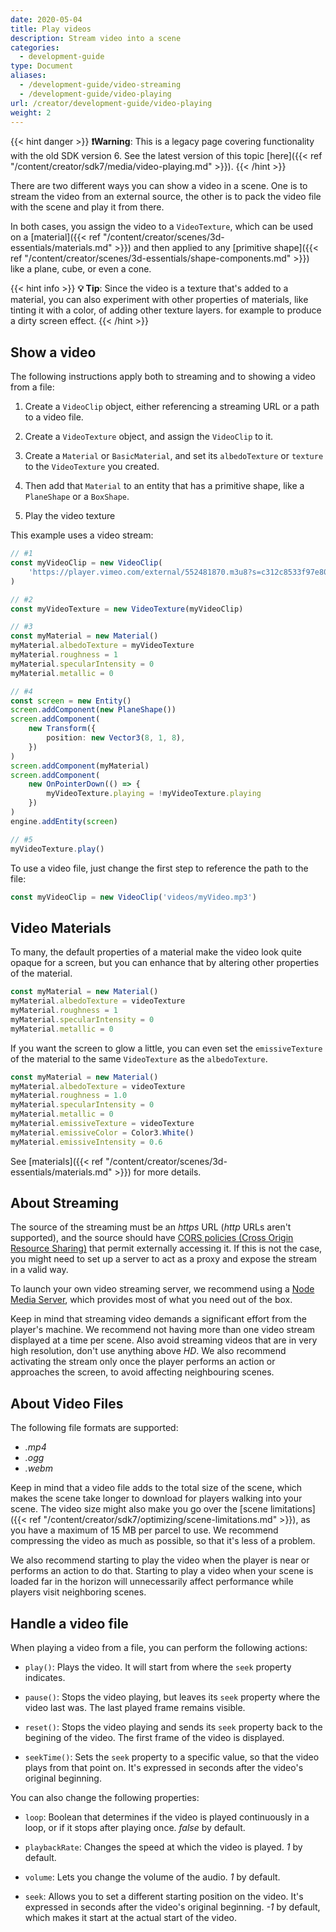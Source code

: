 ```yaml
---
date: 2020-05-04
title: Play videos
description: Stream video into a scene
categories:
  - development-guide
type: Document
aliases:
  - /development-guide/video-streaming
  - /development-guide/video-playing
url: /creator/development-guide/video-playing
weight: 2
---
```


{{< hint danger >}}
**❗Warning**: This is a legacy page covering functionality with the old SDK version 6. See the latest version of this topic [here]({{< ref "/content/creator/sdk7/media/video-playing.md" >}}).
{{< /hint >}}

There are two different ways you can show a video in a scene. One is to stream the video from an external source, the other is to pack the video file with the scene and play it from there.

In both cases, you assign the video to a `VideoTexture`, which can be used on a [material]({{< ref "/content/creator/scenes/3d-essentials/materials.md" >}}) and then applied to any [primitive shape]({{< ref "/content/creator/scenes/3d-essentials/shape-components.md" >}}) like a plane, cube, or even a cone.

{{< hint info >}}
**💡 Tip**: Since the video is a texture that's added to a material, you can also experiment with other properties of materials, like tinting it with a color, of adding other texture layers. for example to produce a dirty screen effect.
{{< /hint >}}

## Show a video

The following instructions apply both to streaming and to showing a video from a file:

1. Create a `VideoClip` object, either referencing a streaming URL or a path to a video file.

2. Create a `VideoTexture` object, and assign the `VideoClip` to it.

3. Create a `Material` or `BasicMaterial`, and set its `albedoTexture` or `texture` to the `VideoTexture` you created.

4. Then add that `Material` to an entity that has a primitive shape, like a `PlaneShape` or a `BoxShape`.

5. Play the video texture

This example uses a video stream:

```ts
// #1
const myVideoClip = new VideoClip(
	'https://player.vimeo.com/external/552481870.m3u8?s=c312c8533f97e808fccc92b0510b085c8122a875'
)

// #2
const myVideoTexture = new VideoTexture(myVideoClip)

// #3
const myMaterial = new Material()
myMaterial.albedoTexture = myVideoTexture
myMaterial.roughness = 1
myMaterial.specularIntensity = 0
myMaterial.metallic = 0

// #4
const screen = new Entity()
screen.addComponent(new PlaneShape())
screen.addComponent(
	new Transform({
		position: new Vector3(8, 1, 8),
	})
)
screen.addComponent(myMaterial)
screen.addComponent(
	new OnPointerDown(() => {
		myVideoTexture.playing = !myVideoTexture.playing
	})
)
engine.addEntity(screen)

// #5
myVideoTexture.play()
```

To use a video file, just change the first step to reference the path to the file:

```ts
const myVideoClip = new VideoClip('videos/myVideo.mp3')
```

## Video Materials

To many, the default properties of a material make the video look quite opaque for a screen, but you can enhance that by altering other properties of the material.

```ts
const myMaterial = new Material()
myMaterial.albedoTexture = videoTexture
myMaterial.roughness = 1
myMaterial.specularIntensity = 0
myMaterial.metallic = 0
```

If you want the screen to glow a little, you can even set the `emissiveTexture` of the material to the same `VideoTexture` as the `albedoTexture`.

```ts
const myMaterial = new Material()
myMaterial.albedoTexture = videoTexture
myMaterial.roughness = 1.0
myMaterial.specularIntensity = 0
myMaterial.metallic = 0
myMaterial.emissiveTexture = videoTexture
myMaterial.emissiveColor = Color3.White()
myMaterial.emissiveIntensity = 0.6
```

See [materials]({{< ref "/content/creator/scenes/3d-essentials/materials.md" >}}) for more details.

## About Streaming

The source of the streaming must be an _https_ URL (_http_ URLs aren't supported), and the source should have [CORS policies (Cross Origin Resource Sharing)](https://en.wikipedia.org/wiki/Cross-origin_resource_sharing) that permit externally accessing it. If this is not the case, you might need to set up a server to act as a proxy and expose the stream in a valid way.

To launch your own video streaming server, we recommend using a [Node Media Server](https://github.com/illuspas/Node-Media-Server), which provides most of what you need out of the box.

Keep in mind that streaming video demands a significant effort from the player's machine. We recommend not having more than one video stream displayed at a time per scene. Also avoid streaming videos that are in very high resolution, don't use anything above _HD_. We also recommend activating the stream only once the player performs an action or approaches the screen, to avoid affecting neighbouring scenes.

## About Video Files

The following file formats are supported:

- _.mp4_
- _.ogg_
- _.webm_

Keep in mind that a video file adds to the total size of the scene, which makes the scene take longer to download for players walking into your scene. The video size might also make you go over the [scene limitations]({{< ref "/content/creator/sdk7/optimizing/scene-limitations.md" >}}), as you have a maximum of 15 MB per parcel to use. We recommend compressing the video as much as possible, so that it's less of a problem.

We also recommend starting to play the video when the player is near or performs an action to do that. Starting to play a video when your scene is loaded far in the horizon will unnecessarily affect performance while players visit neighboring scenes.

## Handle a video file

When playing a video from a file, you can perform the following actions:

- `play()`: Plays the video. It will start from where the `seek` property indicates.

- `pause()`: Stops the video playing, but leaves its `seek` property where the video last was. The last played frame remains visible.

- `reset()`: Stops the video playing and sends its `seek` property back to the begining of the video. The first frame of the video is displayed.

- `seekTime()`: Sets the `seek` property to a specific value, so that the video plays from that point on. It's expressed in seconds after the video's original beginning.

You can also change the following properties:

- `loop`: Boolean that determines if the video is played continuously in a loop, or if it stops after playing once. _false_ by default.

- `playbackRate`: Changes the speed at which the video is played. _1_ by default.

- `volume`: Lets you change the volume of the audio. _1_ by default.

- `seek`: Allows you to set a different starting position on the video. It's expressed in seconds after the video's original beginning. _-1_ by default, which makes it start at the actual start of the video.
